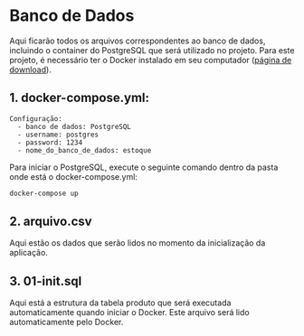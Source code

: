 # Banco de Dados

Aqui ficarão todos os arquivos correspondentes ao banco de dados, incluindo o container do PostgreSQL que será utilizado no projeto. Para este projeto, é necessário ter o Docker instalado em seu computador ([página de download](https://www.docker.com/get-started/)).

## 1. docker-compose.yml:

```
Configuração:
  - banco de dados: PostgreSQL
  - username: postgres
  - password: 1234
  - nome_do_banco_de_dados: estoque
```

Para iniciar o PostgreSQL, execute o seguinte comando dentro da pasta onde está o docker-compose.yml:

```bash
docker-compose up
```

## 2. arquivo.csv

Aqui estão os dados que serão lidos no momento da inicialização da aplicação.

## 3. 01-init.sql

Aqui está a estrutura da tabela produto que será executada automaticamente quando iniciar o Docker. Este arquivo será lido automaticamente pelo Docker.